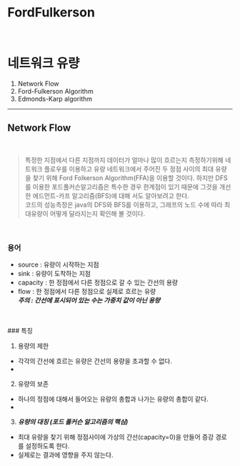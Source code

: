 # FordFulkerson
<br>

# 네트워크 유량

<ol>
<li>Network Flow</li>
<li>Ford-Fulkerson Algorithm</li>
<li>Edmonds-Karp algorithm</li>
</ol>

---

## Network Flow

<br>

> 특정한 지점에서 다른 지점까지 데이터가 얼마나 많이 흐르는지 측정하기위해 네트워크 플로우를 이용하고 유량 네트워크에서 주어진 두 정점 사이의 최대 유량을 찾기 위해 Ford Folkerson Algorithm(FFA)을 이용할 것이다. 하지만 DFS를 이용한 포드풀커슨알고리즘은 특수한 경우 한계점이 있기 때문에 그것을 개선한 에드먼트-카프 알고리즘(BFS)에 대해 서도 알아보려고 한다.  
코드의 성능측정은 java의 DFS와 BFS를 이용하고, 그래프의 노드 수에 따라 최대유량이 어떻게 달라지는지 확인해 볼 것이다.

<br>

### 용어
* source : 유량이 시작하는 지점 
* sink : 유량이 도착하는 지점
* capacity : 한 정점에서 다른 정점으로 갈 수 있는 간선의 용량
* flow : 한 정점에서 다른 정점으로 실제로 흐르는 유량  
***주의  : 간선에 표시되어 있는 수는 가중치 값이 아닌 용량***  
<br>


<br>
### 특징

1. 용량의 제한      
- 각각의 간선에 흐르는 유량은 간선의 용량을 초과할 수 없다.  
- 
2. 유량의 보존  
- 하나의 정점에 대해서 들어오는 유량의 총합과 나가는 유량의 총합이 같다. 
-  
3. ***유량의 대칭 (포드 폴커슨 알고리즘의 핵심)***  
- 최대 유량을 찾기 위해 정점사이에 가상의 간선(capacity=0)을 만들어 증강 경로를 설정하도록 한다.  
- 실제로는 결과에 영향을 주지 않는다.
  
<br>
